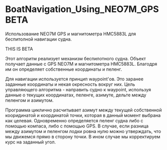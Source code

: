 # BoatNavigation_Using_NEO7M_GPS BETA
Использование NEO7M GPS и магнитометра HMC5883L для беспитолной навигации судна.

THIS IS BETA

Этот алгоритм реализует механизм беспилотного судна. Объект получает данные с GPS NEO7M и магнитометра HMC5883L. 
Благодря им он определяет собственные координаты и пеленг. 

Для навигации используется принцип waypoint'ов. Это заранее заданные координаты и некая окресность вокруг них. 
Цель управляющего алгоритма - направить судно к waypoint, используя данные о текущих координатах, пеленге, азимуте, дельте между пеленгом и азимутом.

Программа циклично расчитывает азимут между текущей собственной кооридинатой и координатой 
точки, которая в данный момент выбрана как целевая. Одновременно определяется пеленг судна либо с помощью компаса, либо с помощью GPS.
В случае, если разница между азимутом и пеленгом лодки ровна нулю можно утверждать, что мы движемся прямо в сторону точки. В ином случае 
мы корректируем курс на заданный угол.
